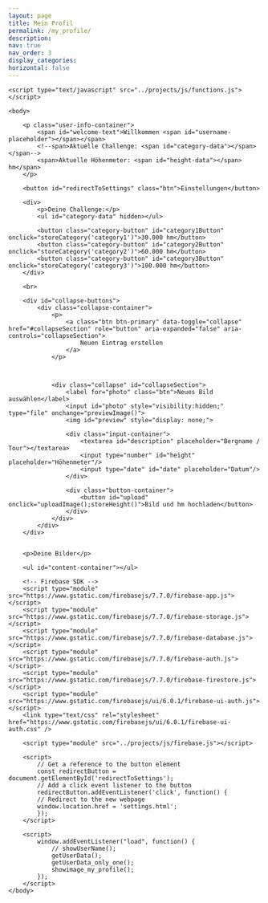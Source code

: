 ```yaml
---
layout: page
title: Mein Profil
permalink: /my_profile/
description:
nav: true
nav_order: 3
display_categories:
horizontal: false
---
```


<html>
    <head>
        <title>Firebase Image Upload using HTML and JavaScript</title>
        <link rel="stylesheet" type="text/css" href="../projects/css/style.css">
    </head>

    <script type="text/javascript" src="../projects/js/functions.js"></script>
    
    <body>

        <p class="user-info-container">
            <span id="welcome-text">Willkommen <span id="username-placeholder"></span></span>
            <!--span>Aktuelle Challenge: <span id="category-data"></span></span-->
            <span>Aktuelle Höhenmeter: <span id="height-data"></span> hm</span>
        </p>

        <button id="redirectToSettings" class="btn">Einstellungen</button>

        <div>
            <p>Deine Challenge:</p>
            <ul id="category-data" hidden></ul>

            <button class="category-button" id="category1Button" onclick="storeCategory('category1')">30.000 hm</button>
            <button class="category-button" id="category2Button" onclick="storeCategory('category2')">60.000 hm</button>
            <button class="category-button" id="category3Button" onclick="storeCategory('category3')">100.000 hm</button>
        </div>

        <br>

        <div id="collapse-buttons">
            <div class="collapse-container">
                <p>
                    <a class="btn btn-primary" data-toggle="collapse" href="#collapseSection" role="button" aria-expanded="false" aria-controls="collapseSection">
                        Neuen Eintrag erstellen
                    </a>
                </p>

                

                <div class="collapse" id="collapseSection">
                    <label for="photo" class="btn">Neues Bild auswählen</label>
                    <input id="photo" style="visibility:hidden;" type="file" onchange="previewImage()">
                    <img id="preview" style="display: none;">

                    <div class="input-container">
                        <textarea id="description" placeholder="Bergname / Tour"></textarea>
                        <input type="number" id="height" placeholder="Höhenmeter"/>
                        <input type="date" id="date" placeholder="Datum"/>
                    </div>

                    <div class="button-container">
                        <button id="upload" onclick="uploadImage();storeHeight()">Bild und hm hochladen</button>
                    </div>
                </div>
            </div>
        </div>


        <p>Deine Bilder</p>

        <ul id="content-container"></ul>

        <!-- Firebase SDK -->
        <script type="module" src="https://www.gstatic.com/firebasejs/7.7.0/firebase-app.js"></script>
        <script type="module" src="https://www.gstatic.com/firebasejs/7.7.0/firebase-storage.js"></script>
        <script type="module" src="https://www.gstatic.com/firebasejs/7.7.0/firebase-database.js"></script>
        <script type="module" src="https://www.gstatic.com/firebasejs/7.7.0/firebase-auth.js"></script>
        <script type="module" src="https://www.gstatic.com/firebasejs/7.7.0/firebase-firestore.js"></script>
        <script type="module" src="https://www.gstatic.com/firebasejs/ui/6.0.1/firebase-ui-auth.js"></script>
        <link type="text/css" rel="stylesheet" href="https://www.gstatic.com/firebasejs/ui/6.0.1/firebase-ui-auth.css" />

        <script type="module" src="../projects/js/firebase.js"></script>

        <script>
            // Get a reference to the button element
            const redirectButton = document.getElementById('redirectToSettings');
            // Add a click event listener to the button
            redirectButton.addEventListener('click', function() {
            // Redirect to the new webpage
            window.location.href = 'settings.html';
            });
        </script>

        <script>
            window.addEventListener("load", function() {
                // showUserName();
                getUserData();
                getUserData_only_one();
                showimage_my_profile();
            });
        </script>
    </body>
</html>
